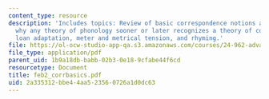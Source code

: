 ```yaml
---
content_type: resource
description: 'Includes topics: Review of basic correspondence notions and constraints,
  why any theory of phonology sooner or later recognizes a theory of correspondence,
  loan adaptation, meter and metrical tension, and rhyming.'
file: https://ol-ocw-studio-app-qa.s3.amazonaws.com/courses/24-962-advanced-phonology-spring-2005/2a335312bbe44aa523560726a1d0dc63_feb2_corrbasics.pdf
file_type: application/pdf
parent_uid: 1b9a18db-babb-02b3-0e18-9cfabe44f6cd
resourcetype: Document
title: feb2_corrbasics.pdf
uid: 2a335312-bbe4-4aa5-2356-0726a1d0dc63
---
```

